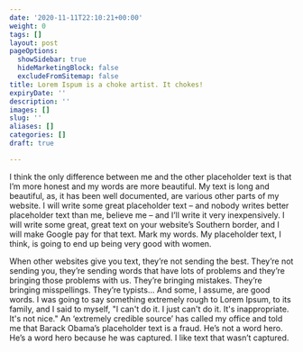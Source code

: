 ```yaml
---
date: '2020-11-11T22:10:21+00:00'
weight: 0
tags: []
layout: post
pageOptions:
  showSidebar: true
  hideMarketingBlock: false
  excludeFromSitemap: false
title: Lorem Ispum is a choke artist. It chokes!
expiryDate: ''
description: ''
images: []
slug: ''
aliases: []
categories: []
draft: true

---
```

I think the only difference between me and the other placeholder text is that I’m more honest and my words are more beautiful. My text is long and beautiful, as, it has been well documented, are various other parts of my website. I will write some great placeholder text – and nobody writes better placeholder text than me, believe me – and I’ll write it very inexpensively. I will write some great, great text on your website’s Southern border, and I will make Google pay for that text. Mark my words. My placeholder text, I think, is going to end up being very good with women.

When other websites give you text, they’re not sending the best. They’re not sending you, they’re sending words that have lots of problems and they’re bringing those problems with us. They’re bringing mistakes. They’re bringing misspellings. They’re typists… And some, I assume, are good words. I was going to say something extremely rough to Lorem Ipsum, to its family, and I said to myself, "I can't do it. I just can't do it. It's inappropriate. It's not nice." An ‘extremely credible source’ has called my office and told me that Barack Obama’s placeholder text is a fraud. He’s not a word hero. He’s a word hero because he was captured. I like text that wasn’t captured.